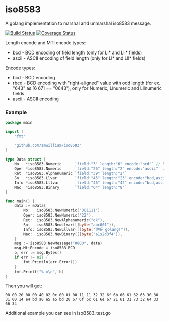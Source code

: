# iso8583
A golang implementation to marshal and unmarshal iso8583 message.

[![Build Status](https://travis-ci.org/zmwilliam/iso8583.svg?branch=master)](https://travis-ci.org/zmwilliam/iso8583) [![Coverage Status](https://coveralls.io/repos/zmwilliam/iso8583/badge.svg?branch=master&service=github)](https://coveralls.io/github/zmwilliam/iso8583?branch=master)

Length encode and MTI encode types:

* bcd - BCD encoding of field length (only for Ll* and Lll* fields)
* ascii - ASCII encoding of field length (only for Ll* and Lll* fields)


Encode types:

* bcd - BCD encoding
* rbcd - BCD encoding with "right-aligned" value with odd length (for ex. "643" as [6 67] == "0643"), only for Numeric, Llnumeric and Lllnumeric fields
* ascii - ASCII encoding

### Example

```go
package main

import (
	"fmt"

	"github.com/zmwilliam/iso8583"
)

type Data struct {
	No   *iso8583.Numeric      `field:"3" length:"6" encode:"bcd"` // bcd value encoding
	Oper *iso8583.Numeric      `field:"26" length:"2" encode:"ascii"` // ascii value encoding
	Ret  *iso8583.Alphanumeric `field:"39" length:"2"`
	Sn   *iso8583.Llvar        `field:"45" length:"23" encode:"bcd,ascii"` // bcd length encoding, ascii value encoding
	Info *iso8583.Lllvar       `field:"46" length:"42" encode:"bcd,ascii"`
	Mac  *iso8583.Binary       `field:"64" length:"8"`
}

func main() {
	data := &Data{
		No:   iso8583.NewNumeric("001111"),
		Oper: iso8583.NewNumeric("22"),
		Ret:  iso8583.NewAlphanumeric("ok"),
		Sn:   iso8583.NewLlvar([]byte("abc001")),
		Info: iso8583.NewLllvar([]byte("你好 golang!")),
		Mac:  iso8583.NewBinary([]byte("a1s2d3f4")),
	}
	msg := iso8583.NewMessage("0800", data)
	msg.MtiEncode = iso8583.BCD
	b, err := msg.Bytes()
	if err != nil {
		fmt.Println(err.Error())
	}
	fmt.Printf("% x\n", b)
}
```

Then you will get:

```
08 00 20 00 00 40 02 0c 00 01 00 11 11 32 32 6f 6b 06 61 62 63 30 30 31 00 14 e4 bd a0 e5 a5 bd 20 67 6f 6c 61 6e 67 21 61 31 73 32 64 33 66 34
```

Additional example you can see in iso8583_test.go
